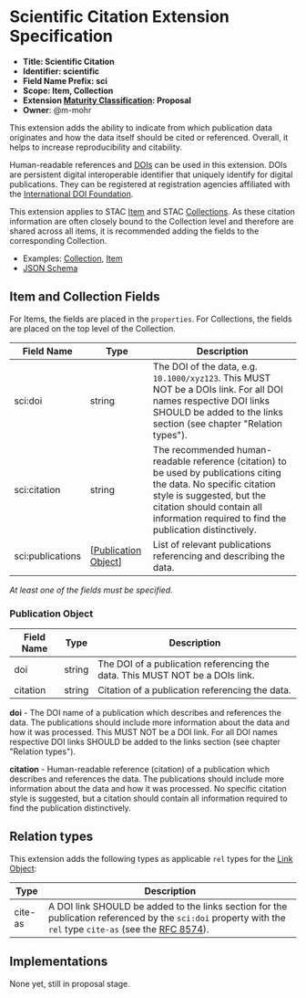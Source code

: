 # Scientific Citation Extension Specification

- **Title: Scientific Citation**
- **Identifier: scientific**
- **Field Name Prefix: sci**
- **Scope: Item, Collection**
- **Extension [Maturity Classification](../README.md#extension-maturity): Proposal**
- **Owner**: @m-mohr

This extension adds the ability to indicate from which publication data originates and how
the data itself should be cited or referenced. Overall, it helps to increase reproducibility and citability.

Human-readable references and [DOIs](https://www.doi.org/) can be used in this extension. DOIs are
persistent digital interoperable identifier that uniquely identify for digital publications. They
can be registered at registration agencies affiliated with the
[International DOI Foundation](https://www.doi.org/).

This extension applies to STAC [Item](../../item-spec/item-spec.md) and STAC [Collections](../../collection-spec/collection-spec.md).
As these citation information are often closely bound to the Collection level and therefore are shared across all items,
it is recommended adding the fields to the corresponding Collection.

- Examples: [Collection](examples/collection.json), [Item](examples/item.json)
- [JSON Schema](json-schema/schema.json)

## Item and Collection Fields

For Items, the fields are placed in the `properties`. For Collections, the fields are placed on the top level of the Collection.

| Field Name       | Type                 | Description |
| ---------------- | -------------------- | ----------- |
| sci:doi          | string               | The DOI of the data, e.g. `10.1000/xyz123`. This MUST NOT be a DOIs link. For all DOI names respective DOI links SHOULD be added to the links section (see chapter "Relation types"). |
| sci:citation     | string               | The recommended human-readable reference (citation) to be used by publications citing the data. No specific citation style is suggested, but the citation should contain all information required to find the publication distinctively. |
| sci:publications | [[Publication Object](#publication-object)] | List of relevant publications referencing and describing the data. |

*At least one of the fields must be specified.*

### Publication Object

| Field Name | Type   | Description |
| ---------- | ------ | ----------- |
| doi        | string | The DOI of a publication referencing the data. This MUST NOT be a DOIs link. |
| citation   | string | Citation of a publication referencing the data. |

**doi** - The DOI name of a publication which describes and references the data. The publications
should include more information about the data and how it was processed. This MUST NOT be a DOI
link. For all DOI names respective DOI links SHOULD be added to the links section
(see chapter "Relation types").

**citation** - Human-readable reference (citation) of a publication which describes and references
the data. The publications should include more information about the data and how it was
processed. No specific citation style is suggested, but a citation should contain all information
required to find the publication distinctively.

## Relation types

This extension adds the following types as applicable `rel` types for the [Link Object](../../item-spec/item-spec.md#link-object):

| Type    | Description |
| ------- | ----------- |
| cite-as | A DOI link SHOULD be added to the links section for the publication referenced by the `sci:doi` property with the `rel` type `cite-as` (see the [RFC 8574](https://tools.ietf.org/html/rfc8574)). |

## Implementations

None yet, still in proposal stage.
